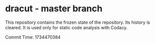 # dracut - master branch

This repository contains the frozen state of the repository.
Its history is cleared. It is used only for static code
analysis with Codacy.

Commit Time: 1734470384